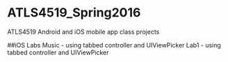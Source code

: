 # ATLS4519_Spring2016
ATLS4519 Android and iOS mobile app class projects

##iOS Labs
Music - using tabbed controller and UIViewPicker
Lab1 - using tabbed controller and UIViewPicker

